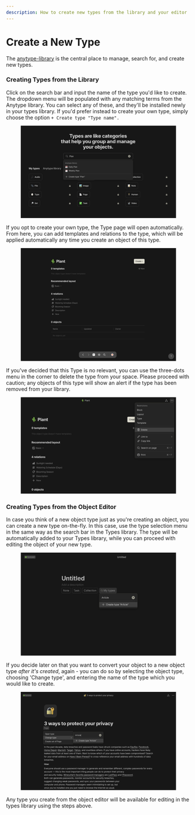 ```yaml
---
description: How to create new types from the library and your editor
---
```


# Create a New Type

The [anytype-library](../anytype-library/ "mention") is the central place to manage, search for, and create new types.

### Creating Types from the Library

Click on the search bar and input the name of the type you'd like to create. The dropdown menu will be populated with any matching terms from the Anytype library. You can select any of these, and they'll be installed newly in your types library. If you'd prefer instead to create your own type, simply choose the option `+ Create type "Type name".`

<figure><img src="../../.gitbook/assets/Types Library.png" alt=""><figcaption></figcaption></figure>

If you opt to create your own type, the Type page will open automatically. From here, you can add templates and relations to the type, which will be applied automatically any time you create an object of this type.

<figure><img src="../../.gitbook/assets/Type page.png" alt=""><figcaption></figcaption></figure>

If you've decided that this Type is no relevant, you can use the three-dots menu in the corner to delete the type from your space. Please proceed with caution; any objects of this type will show an alert if the type has been removed from your library.

<figure><img src="../../.gitbook/assets/Delete type.png" alt=""><figcaption></figcaption></figure>

### Creating Types from the Object Editor

In case you think of a new object type just as you're creating an object, you can create a new type on-the-fly. In this case, use the type selection menu in the same way as the search bar in the Types library. The type will be automatically added to your Types library, while you can proceed with editing the object of your new type.

<figure><img src="../../.gitbook/assets/Type Creation on-the-fly.png" alt=""><figcaption></figcaption></figure>

If you decide later on that you want to convert your object to a new object type _after it's created_, again - you can do so by selecting the object type, choosing 'Change type', and entering the name of the type which you would like to create.

<figure><img src="../../.gitbook/assets/Type creation from change-type menu (1).png" alt=""><figcaption></figcaption></figure>

Any type you create from the object editor will be available for editing in the types library using the steps above.
